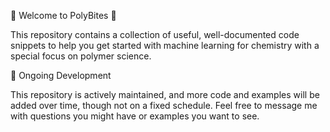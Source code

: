 🧪 Welcome to PolyBites 🧬

This repository contains a collection of useful, well-documented code snippets to help you get started with machine learning for chemistry with a special focus on polymer science.

🚧 Ongoing Development

This repository is actively maintained, and more code and examples will be added over time, though not on a fixed schedule. Feel free to message me with questions you might have or examples you want to see.
